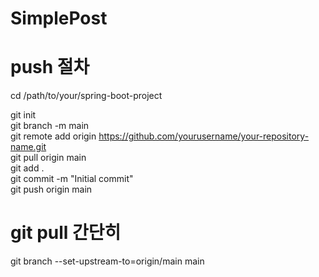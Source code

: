# SimplePost


# push 절차 
cd /path/to/your/spring-boot-project  

git init  
git branch -m main  
git remote add origin https://github.com/yourusername/your-repository-name.git  
git pull origin main  
git add .  
git commit -m "Initial commit"  
git push origin main

# git pull 간단히
git branch --set-upstream-to=origin/main main  

